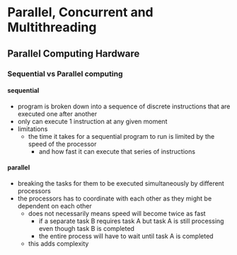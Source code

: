 # Parallel, Concurrent and Multithreading
## Parallel Computing Hardware
### Sequential vs Parallel computing
#### sequential
- program is broken down into a sequence of discrete instructions that are executed one after another
- only can execute 1 instruction at any given moment
- limitations
  - the time it takes for a sequential program to run is limited by the speed of the processor
    - and how fast it can execute that series of instructions
#### parallel
- breaking the tasks for them to be executed simultaneously by different processors
- the processors has to coordinate with each other as they might be dependent on each other
  - does not necessarily means speed will become twice as fast
    - if a separate task B requires task A but task A is still processing even though task B is completed
    - the entire process will have to wait until task A is completed
  - this adds complexity
